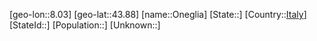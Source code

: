 ﻿---
location: [43.88,8.03]
type: City
tags:
- geo/City


SpocWebEntityId: 33111
isDeleted: false
confidential: public

---
[geo-lon::8.03]
[geo-lat::43.88]
[name::Oneglia]
[State::]
[Country::[Italy](geo/Continent/Europe/Italy.md)]
[StateId::]
[Population::]
[Unknown::]

